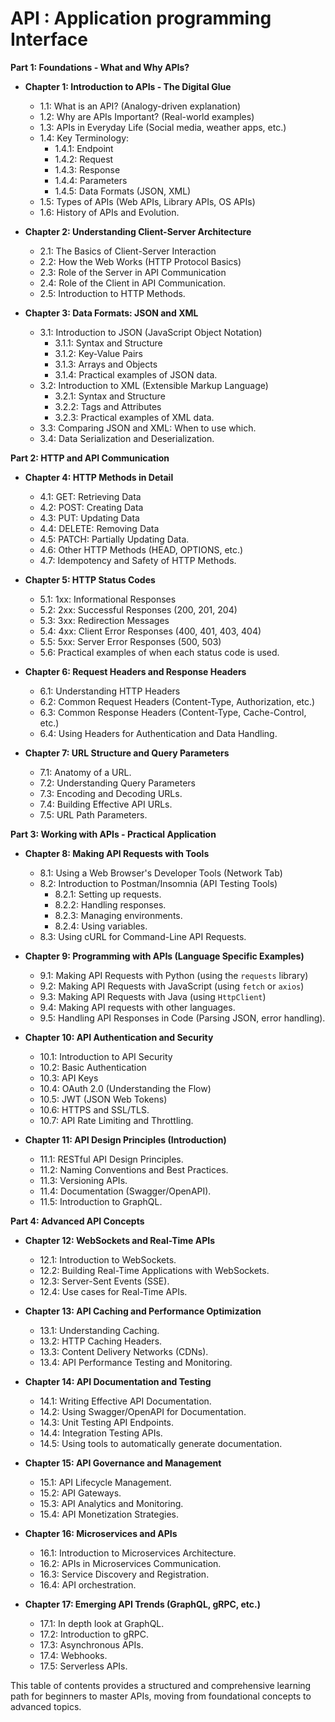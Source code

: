 # API : Application programming Interface

**Part 1: Foundations - What and Why APIs?**

* **Chapter 1: Introduction to APIs - The Digital Glue**
    * 1.1: What is an API? (Analogy-driven explanation)
    * 1.2: Why are APIs Important? (Real-world examples)
    * 1.3: APIs in Everyday Life (Social media, weather apps, etc.)
    * 1.4: Key Terminology:
        * 1.4.1: Endpoint
        * 1.4.2: Request
        * 1.4.3: Response
        * 1.4.4: Parameters
        * 1.4.5: Data Formats (JSON, XML)
    * 1.5: Types of APIs (Web APIs, Library APIs, OS APIs)
    * 1.6: History of APIs and Evolution.

* **Chapter 2: Understanding Client-Server Architecture**
    * 2.1: The Basics of Client-Server Interaction
    * 2.2: How the Web Works (HTTP Protocol Basics)
    * 2.3: Role of the Server in API Communication
    * 2.4: Role of the Client in API Communication.
    * 2.5: Introduction to HTTP Methods.

* **Chapter 3: Data Formats: JSON and XML**
    * 3.1: Introduction to JSON (JavaScript Object Notation)
        * 3.1.1: Syntax and Structure
        * 3.1.2: Key-Value Pairs
        * 3.1.3: Arrays and Objects
        * 3.1.4: Practical examples of JSON data.
    * 3.2: Introduction to XML (Extensible Markup Language)
        * 3.2.1: Syntax and Structure
        * 3.2.2: Tags and Attributes
        * 3.2.3: Practical examples of XML data.
    * 3.3: Comparing JSON and XML: When to use which.
    * 3.4: Data Serialization and Deserialization.

**Part 2: HTTP and API Communication**

* **Chapter 4: HTTP Methods in Detail**
    * 4.1: GET: Retrieving Data
    * 4.2: POST: Creating Data
    * 4.3: PUT: Updating Data
    * 4.4: DELETE: Removing Data
    * 4.5: PATCH: Partially Updating Data.
    * 4.6: Other HTTP Methods (HEAD, OPTIONS, etc.)
    * 4.7: Idempotency and Safety of HTTP Methods.

* **Chapter 5: HTTP Status Codes**
    * 5.1: 1xx: Informational Responses
    * 5.2: 2xx: Successful Responses (200, 201, 204)
    * 5.3: 3xx: Redirection Messages
    * 5.4: 4xx: Client Error Responses (400, 401, 403, 404)
    * 5.5: 5xx: Server Error Responses (500, 503)
    * 5.6: Practical examples of when each status code is used.

* **Chapter 6: Request Headers and Response Headers**
    * 6.1: Understanding HTTP Headers
    * 6.2: Common Request Headers (Content-Type, Authorization, etc.)
    * 6.3: Common Response Headers (Content-Type, Cache-Control, etc.)
    * 6.4: Using Headers for Authentication and Data Handling.

* **Chapter 7: URL Structure and Query Parameters**
    * 7.1: Anatomy of a URL.
    * 7.2: Understanding Query Parameters
    * 7.3: Encoding and Decoding URLs.
    * 7.4: Building Effective API URLs.
    * 7.5: URL Path Parameters.

**Part 3: Working with APIs - Practical Application**

* **Chapter 8: Making API Requests with Tools**
    * 8.1: Using a Web Browser's Developer Tools (Network Tab)
    * 8.2: Introduction to Postman/Insomnia (API Testing Tools)
        * 8.2.1: Setting up requests.
        * 8.2.2: Handling responses.
        * 8.2.3: Managing environments.
        * 8.2.4: Using variables.
    * 8.3: Using cURL for Command-Line API Requests.

* **Chapter 9: Programming with APIs (Language Specific Examples)**
    * 9.1: Making API Requests with Python (using the `requests` library)
    * 9.2: Making API Requests with JavaScript (using `fetch` or `axios`)
    * 9.3: Making API Requests with Java (using `HttpClient`)
    * 9.4: Making API requests with other languages.
    * 9.5: Handling API Responses in Code (Parsing JSON, error handling).

* **Chapter 10: API Authentication and Security**
    * 10.1: Introduction to API Security
    * 10.2: Basic Authentication
    * 10.3: API Keys
    * 10.4: OAuth 2.0 (Understanding the Flow)
    * 10.5: JWT (JSON Web Tokens)
    * 10.6: HTTPS and SSL/TLS.
    * 10.7: API Rate Limiting and Throttling.

* **Chapter 11: API Design Principles (Introduction)**
    * 11.1: RESTful API Design Principles.
    * 11.2: Naming Conventions and Best Practices.
    * 11.3: Versioning APIs.
    * 11.4: Documentation (Swagger/OpenAPI).
    * 11.5: Introduction to GraphQL.

**Part 4: Advanced API Concepts**

* **Chapter 12: WebSockets and Real-Time APIs**
    * 12.1: Introduction to WebSockets.
    * 12.2: Building Real-Time Applications with WebSockets.
    * 12.3: Server-Sent Events (SSE).
    * 12.4: Use cases for Real-Time APIs.

* **Chapter 13: API Caching and Performance Optimization**
    * 13.1: Understanding Caching.
    * 13.2: HTTP Caching Headers.
    * 13.3: Content Delivery Networks (CDNs).
    * 13.4: API Performance Testing and Monitoring.

* **Chapter 14: API Documentation and Testing**
    * 14.1: Writing Effective API Documentation.
    * 14.2: Using Swagger/OpenAPI for Documentation.
    * 14.3: Unit Testing API Endpoints.
    * 14.4: Integration Testing APIs.
    * 14.5: Using tools to automatically generate documentation.

* **Chapter 15: API Governance and Management**
    * 15.1: API Lifecycle Management.
    * 15.2: API Gateways.
    * 15.3: API Analytics and Monitoring.
    * 15.4: API Monetization Strategies.

* **Chapter 16: Microservices and APIs**
    * 16.1: Introduction to Microservices Architecture.
    * 16.2: APIs in Microservices Communication.
    * 16.3: Service Discovery and Registration.
    * 16.4: API orchestration.

* **Chapter 17: Emerging API Trends (GraphQL, gRPC, etc.)**
    * 17.1: In depth look at GraphQL.
    * 17.2: Introduction to gRPC.
    * 17.3: Asynchronous APIs.
    * 17.4: Webhooks.
    * 17.5: Serverless APIs.

This table of contents provides a structured and comprehensive learning path for beginners to master APIs, moving from foundational concepts to advanced topics.
